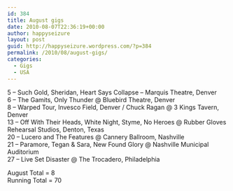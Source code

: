 ```yaml
---
id: 384
title: August gigs
date: 2010-08-07T22:36:19+00:00
author: happyseizure
layout: post
guid: http://happyseizure.wordpress.com/?p=384
permalink: /2010/08/august-gigs/
categories:
  - Gigs
  - USA
---
```

5 &#8211; Such Gold, Sheridan, Heart Says Collapse &#8211; Marquis Theatre, Denver  
6 &#8211; The Gamits, Only Thunder @ Bluebird Theatre, Denver  
8 &#8211; Warped Tour, Invesco Field, Denver / Chuck Ragan @ 3 Kings Tavern, Denver  
13 &#8211; Off With Their Heads, White Night, Styme, No Heroes @ Rubber Gloves Rehearsal Studios, Denton, Texas  
20 &#8211; Lucero and The Features @ Cannery Ballroom, Nashville  
21 &#8211; Paramore, Tegan & Sara, New Found Glory @ Nashville Municipal Auditorium  
27 &#8211; Live Set Disaster @ The Trocadero, Philadelphia

August Total = 8  
Running Total = 70